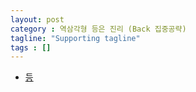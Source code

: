 ```yaml
---
layout: post
category : 역삼각형 등은 진리 (Back 집중공략)
tagline: "Supporting tagline"
tags : []
---
```


* [등](https://www.youtube.com/watch?v=qKsDdFe36Zs)
